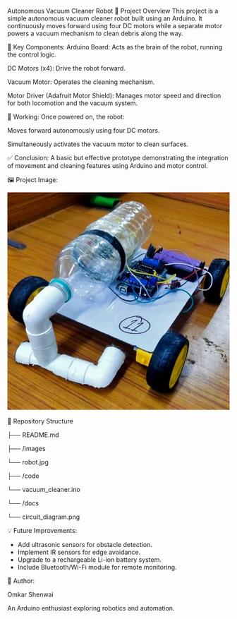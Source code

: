 Autonomous Vacuum Cleaner Robot
🧹 Project Overview
This project is a simple autonomous vacuum cleaner robot built using an Arduino. It continuously moves forward using four DC motors while a separate motor powers a vacuum mechanism to clean debris along the way.

🔧 Key Components:
Arduino Board: Acts as the brain of the robot, running the control logic.

DC Motors (x4): Drive the robot forward.

Vacuum Motor: Operates the cleaning mechanism.

Motor Driver (Adafruit Motor Shield): Manages motor speed and direction for both locomotion and the vacuum system.

🚀 Working:
Once powered on, the robot:

Moves forward autonomously using four DC motors.

Simultaneously activates the vacuum motor to clean surfaces.

✅ Conclusion:
A basic but effective prototype demonstrating the integration of movement and cleaning features using Arduino and motor control.

🖼️ Project Image:

![image alt](https://github.com/OmkarShenwai865/Vaccum-Cleaner-Robot-Arduino-Project/blob/f0b3bd7bdf866e55061598da15a70573b18ad605/arduinoproject.jpg)

📂 Repository Structure

├── README.md

├── /images

   └── robot.jpg

├── /code

   └── vacuum_cleaner.ino

└── /docs

   └── circuit_diagram.png

💡 Future Improvements:

- Add ultrasonic sensors for obstacle detection.
- Implement IR sensors for edge avoidance.
- Upgrade to a rechargeable Li-ion battery system.
- Include Bluetooth/Wi-Fi module for remote monitoring.

🧠 Author:

Omkar Shenwai

An Arduino enthusiast exploring robotics and automation.

